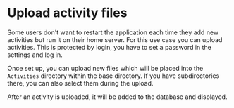 # Upload activity files

Some users don't want to restart the application each time they add new activities but run it on their home server. For this use case you can upload activities. This is protected by login, you have to set a password in the settings and log in.

Once set up, you can upload new files which will be placed into the `Activities` directory within the base directory. If you have subdirectories there, you can also select them during the upload.

After an activity is uploaded, it will be added to the database and displayed.